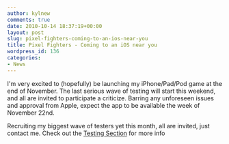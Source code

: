 ```yaml
---
author: kylnew
comments: true
date: 2010-10-14 18:37:19+00:00
layout: post
slug: pixel-fighters-coming-to-an-ios-near-you
title: Pixel Fighters - Coming to an iOS near you
wordpress_id: 136
categories:
- News
---
```


I'm very excited to (hopefully) be launching my iPhone/Pad/Pod game at the end of November.  The last serious wave of testing will start this weekend, and all are invited to participate a criticize.  Barring any unforeseen issues and approval from Apple, expect the app to be available the week of November 22nd.

Recruiting my biggest wave of testers yet this month, all are invited, just contact me. Check out the [Testing Section](http://www.bitwit.ca/testing/testing-introduction/) for more info
